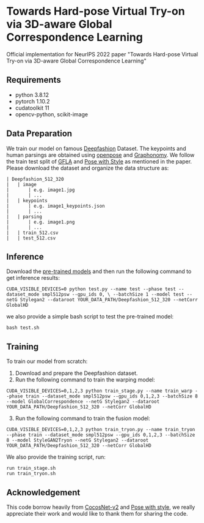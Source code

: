 # Towards Hard-pose Virtual Try-on via 3D-aware Global Correspondence Learning
Official implementation for NeurIPS 2022 paper "Towards Hard-pose Virtual Try-on via 3D-aware Global Correspondence Learning"

## Requirements

* python 3.8.12
* pytorch 1.10.2
* cudatoolkit 11
* opencv-python, scikit-image


## Data Preparation
We train our model on famous [Deepfashion](https://mmlab.ie.cuhk.edu.hk/projects/DeepFashion.html) Dataset. The keypoints and human parsings are obtained using [openpose](https://github.com/CMU-Perceptual-Computing-Lab/openpose) and [Graphonomy](https://github.com/Gaoyiminggithub/Graphonomy). We follow the train test split of [GFLA](https://github.com/RenYurui/Global-Flow-Local-Attention) and [Pose with Style](https://github.com/BadourAlBahar/pose-with-style) as mentioned in the paper. Please download the dataset and organize the data structure as:

```
| Deepfashion_512_320
|   | image
|       | e.g. image1.jpg
|       | ...
|   | keypoints
|       | e.g. image1_keypoints.json
|       | ...
|   | parsing
|       | e.g. image1.png
|       | ...
|   | train_512.csv
|   | test_512.csv
```


## Inference
Download the [pre-trained models](https://drive.google.com/drive/folders/1CRDmpF04khb1icjse6Q-pdBx5zO9R9B3?usp=share_link) and then run the following command to get inference results:
```
CUDA_VISIBLE_DEVICES=0 python test.py --name test --phase test --dataset_mode smpl512psw --gpu_ids 0, \ --batchSize 1 --model test --netG Stylegan2 --dataroot YOUR_DATA_PATH/Deepfashion_512_320 --netCorr GlobalHD
```
we also provide a simple bash script to test the pre-trained model:
```
bash test.sh
```

## Training
To train our model from scratch:
1. Download and prepare the Deepfashion dataset.
2. Run the following command to train the warping model:
```
CUDA_VISIBLE_DEVICES=0,1,2,3 python train_stage.py --name train_warp --phase train --dataset_mode smpl512psw --gpu_ids 0,1,2,3 --batchSize 8 --model GlobalCorrespondence --netG Stylegan2 --dataroot YOUR_DATA_PATH/Deepfashion_512_320 --netCorr GlobalHD 
```
3. Run the following command to train the fusion model:
```
CUDA_VISIBLE_DEVICES=0,1,2,3 python train_tryon.py --name train_tryon --phase train --dataset_mode smpl512psw --gpu_ids 0,1,2,3 --batchSize 8 --model StyleGAN2Tryon --netG Stylegan2 --dataroot YOUR_DATA_PATH/Deepfashion_512_320 --netCorr GlobalHD 
```
We also provide the training script, run:
```
run train_stage.sh
run train_tryon.sh
```


## Acknowledgement
This code borrow heavily from [CocosNet-v2](https://github.com/microsoft/CoCosNet-v2) and [Pose with style](https://github.com/BadourAlBahar/pose-with-style), we really appreciate their work and would like to thank them for sharing the code.

